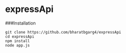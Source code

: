# expressApi

###Installation
```
git clone https://github.com/bharatbgarg4/expressApi
cd expressApi
npm install
node app.js
```
